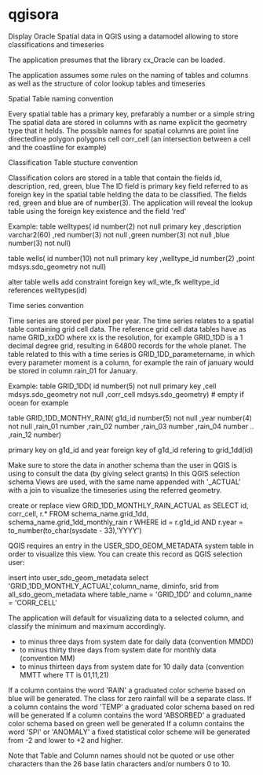 # qgisora
Display Oracle Spatial data in QGIS using a datamodel allowing to store classifications and timeseries

The application presumes that the library cx_Oracle can be loaded.

The application assumes some rules on the naming of tables and columns as well as the structure of color lookup tables and timeseries

Spatial Table naming convention

Every spatial table has a primary key, prefarably a number or a simple string
The spatial data are stored in columns with as name explicit the geometry type that it helds.
The possible names for spatial columns are
  point
  line
  directedline
  polygon
  polygons
  cell
  corr_cell (an intersection between a cell and the coastline for example)

Classification Table stucture convention

Classification colors are stored in a table that contain the fields id, description, red, green, blue
The ID field is primary key field referred to as foreign key in the spatial table helding the data to be classified.
The fields red, green and blue are of number(3). 
The application will reveal the lookup table using the foreign key existence and the field 'red'

Example:
table welltypes(
 id           number(2) not null primary key
,description  varchar2(60)
,red          number(3) not null
,green        number(3) not null
,blue         number(3) not null)

table wells(
 id           number(10) not null primary key
,welltype_id  number(2)
,point        mdsys.sdo_geometry not null)

alter table wells add constraint foreign key wll_wte_fk welltype_id references welltypes(id)

Time series convention

Time series are stored per pixel per year. The time series relates to a spatial table containing grid cell data. The reference grid cell data tables have as name
GRID_xxDD where xx is the resolution, for example GRID_1DD is a 1 decimal degree grid, resulting in 64800 records for the whole planet.
The table related to this with a time series is GRID_1DD_parametername, in which every parameter moment is a column, for example the rain of january would be stored in column rain_01 for January. 

Example:
table GRID_1DD(
 id         number(5) not null primary key
,cell       mdsys.sdo_geometry not null
,corr_cell  mdsys.sdo_geometry)   # empty if ocean for example

table GRID_1DD_MONTHY_RAIN(
 g1d_id     number(5) not null
,year       number(4) not null
,rain_01    number
,rain_02    number
,rain_03    number
,rain_04    number
..
,rain_12    number)

primary key on g1d_id and year
foreign key of g1d_id refering to grid_1dd(id)

Make sure to store the data in another schema than the user in QGIS is using to consult the data (by giving select grants)
In this QGIS selection schema Views are used, with the same name appended with '_ACTUAL' with a join to visualize the timeseries using the referred geometry.

create or replace view GRID_1DD_MONTHLY_RAIN_ACTUAL as
SELECT id, corr_cell, r.*
  FROM schema_name.grid_1dd, schema_name.grid_1dd_monthly_rain r
 WHERE id     = r.g1d_id
   AND r.year = to_number(to_char(sysdate - 33),'YYYY')

QGIS requires an entry in the USER_SDO_GEOM_METADATA system table in order to visualize this view.
You can create this record as QGIS selection user:

insert into user_sdo_geom_metadata select 'GRID_1DD_MONTHLY_ACTUAL',column_name, diminfo, srid
     from    all_sdo_geom_metadata where table_name = 'GRID_1DD' and column_name = 'CORR_CELL'

The application will default for visualizing data to a selected column, and classify the minimum and maximum accordingly. 
  * to minus  three days from system date for daily data (convention MMDD)
  * to minus thirty three days from system date for monthly data (convention MM)
  * to minus thirteen days from system date for 10 daily data (convention MMTT where TT is 01,11,21)

If a column contains the word 'RAIN' a graduated color scheme based on blue will be generated. The class for zero rainfall will be a separate class.
If a column contains the word 'TEMP' a graduated color schema based on red will be generated
If a column contains the word 'ABSORBED' a graduated color schema based on green well be generated
If a column contains the word 'SPI' or 'ANOMALY' a fixed statistical color scheme will be generated from -2 and lower to +2 and higher.

Note that Table and Column names should not be quoted or use other characters than the 26 base latin characters and/or numbers 0 to 10.
